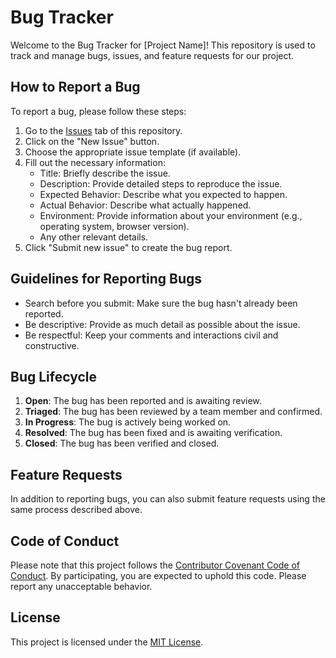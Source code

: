 # Bug Tracker

Welcome to the Bug Tracker for [Project Name]! This repository is used to track and manage bugs, issues, and feature requests for our project.

## How to Report a Bug

To report a bug, please follow these steps:

1. Go to the [Issues](../../issues) tab of this repository.
2. Click on the "New Issue" button.
3. Choose the appropriate issue template (if available).
4. Fill out the necessary information:
   - Title: Briefly describe the issue.
   - Description: Provide detailed steps to reproduce the issue.
   - Expected Behavior: Describe what you expected to happen.
   - Actual Behavior: Describe what actually happened.
   - Environment: Provide information about your environment (e.g., operating system, browser version).
   - Any other relevant details.
5. Click "Submit new issue" to create the bug report.

## Guidelines for Reporting Bugs

- Search before you submit: Make sure the bug hasn't already been reported.
- Be descriptive: Provide as much detail as possible about the issue.
- Be respectful: Keep your comments and interactions civil and constructive.

## Bug Lifecycle

1. **Open**: The bug has been reported and is awaiting review.
2. **Triaged**: The bug has been reviewed by a team member and confirmed.
3. **In Progress**: The bug is actively being worked on.
4. **Resolved**: The bug has been fixed and is awaiting verification.
5. **Closed**: The bug has been verified and closed.

## Feature Requests

In addition to reporting bugs, you can also submit feature requests using the same process described above.

## Code of Conduct

Please note that this project follows the [Contributor Covenant Code of Conduct](./CODE_OF_CONDUCT.md). By participating, you are expected to uphold this code. Please report any unacceptable behavior.

## License

This project is licensed under the [MIT License](./LICENSE).
